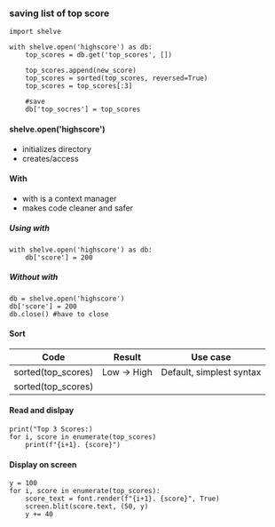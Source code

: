 ### saving list of top score
```
import shelve

with shelve.open('highscore') as db:
	top_scores = db.get('top_scores', [])

	top_scores.append(new_score)
	top_scores = sorted(top_scores, reversed=True)
	top_scores = top_scores[:3]

	#save
	db['top_socres'] = top_scores
```


#### shelve.open('highscore')
- initializes directory
- creates/access
#### With
- with is a context manager
- makes code cleaner and safer
##### Using with
```
with shelve.open('highscore') as db:
	db['score'] = 200
```
##### Without with
```
db = shelve.open('highscore')
db['score'] = 200
db.close() #have to close
```

#### Sort

| Code               | Result      | Use case                 |
| ------------------ | ----------- | ------------------------ |
| sorted(top_scores) | Low -> High | Default, simplest syntax |
| sorted(top_scores) |             |                          |


#### Read and dislpay
```
print("Top 3 Scores:)
for i, score in enumerate(top_scores)
	print(f"{i+1}. {score}")
```

#### Display on screen
```
y = 100
for i, score in enumerate(top_scores):
	score_text = font.render(f"{i+1}. {score}", True)
	screen.blit(score.text, (50, y)
	y += 40
```
